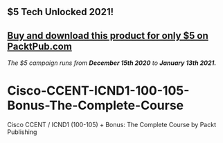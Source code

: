 ## $5 Tech Unlocked 2021!
[Buy and download this product for only $5 on PacktPub.com](https://www.packtpub.com/)
-----
*The $5 campaign         runs from __December 15th 2020__ to __January 13th 2021.__*

# Cisco-CCENT-ICND1-100-105-Bonus-The-Complete-Course
Cisco CCENT / ICND1 (100-105) + Bonus: The Complete Course by Packt Publishing
